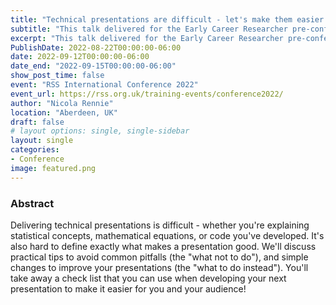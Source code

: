 ```yaml
---
title: "Technical presentations are difficult - let's make them easier!"
subtitle: "This talk delivered for the Early Career Researcher pre-conference workshop organised by the Young Statisticians Section focuses on how to improve technical presentations."
excerpt: "This talk delivered for the Early Career Researcher pre-conference workshop organised by the Young Statisticians Section focuses on how to improve technical presentations."
PublishDate: 2022-08-22T00:00:00-06:00
date: 2022-09-12T00:00:00-06:00
date_end: "2022-09-15T00:00:00-06:00"
show_post_time: false
event: "RSS International Conference 2022"
event_url: https://rss.org.uk/training-events/conference2022/
author: "Nicola Rennie"
location: "Aberdeen, UK"
draft: false
# layout options: single, single-sidebar
layout: single
categories:
- Conference
image: featured.png
---
```


### Abstract

Delivering technical presentations is difficult - whether you're explaining statistical concepts, mathematical equations, or code you've developed. It's also hard to define exactly what makes a presentation good. We'll discuss practical tips to avoid common pitfalls (the "what not to do"), and simple changes to improve your presentations (the "what to do instead"). You'll take away a check list that you can use when developing your next presentation to make it easier for you and your audience!